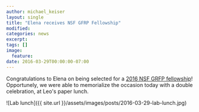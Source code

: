 ```yaml
---
author: michael_keiser
layout: single
title: "Elena receives NSF GFRP Fellowship"
modified:
categories: news
excerpt:
tags: []
image:
  feature:
date: 2016-03-29T00:00:00-07:00
---
```


Congratulations to Elena on being selected for a [2016 NSF GRFP fellowship](https://www.nsfgrfp.org/)! Opportunely, we were able to memorialize the occasion today with a double celebration, at Leo's paper lunch.

![Lab lunch]({{ site.url }}/assets/images/posts/2016-03-29-lab-lunch.jpg)